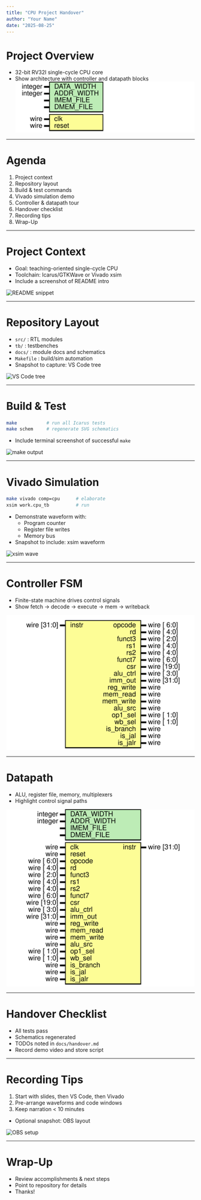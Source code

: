 ```yaml
---
title: "CPU Project Handover"
author: "Your Name"
date: "2025-08-25"
---
```


# Project Overview

- 32-bit RV32I single-cycle CPU core
- Show architecture with controller and datapath blocks
![CPU schematic](cpu.svg)


---

# Agenda

1. Project context
2. Repository layout
3. Build & test commands
4. Vivado simulation demo
5. Controller & datapath tour
6. Handover checklist
7. Recording tips
8. Wrap-Up

---

# Project Context

- Goal: teaching-oriented single-cycle CPU
- Toolchain: Icarus/GTKWave or Vivado xsim
- Include a screenshot of README intro

![README snippet](images/snap_readme.png)

---

# Repository Layout

- `src/` : RTL modules
- `tb/` : testbenches
- `docs/` : module docs and schematics
- `Makefile` : build/sim automation
- Snapshot to capture: VS Code tree

![VS Code tree](images/snap_repo_tree.png)

---

# Build & Test

```bash
make           # run all Icarus tests
make schem     # regenerate SVG schematics
```

- Include terminal screenshot of successful `make`

![make output](images/snap_make.png)

---

# Vivado Simulation

```bash
make vivado comp=cpu      # elaborate
xsim work.cpu_tb          # run
```

- Demonstrate waveform with:
  - Program counter
  - Register file writes
  - Memory bus
- Snapshot to include: xsim waveform

![xsim wave](images/snap_wave_pc.png)

---

# Controller FSM

- Finite-state machine drives control signals
- Show fetch → decode → execute → mem → writeback

![Controller schematic](controller.svg)

---

# Datapath

- ALU, register file, memory, multiplexers
- Highlight control signal paths

![Datapath schematic](datapath.svg)

---

# Handover Checklist

- All tests pass
- Schematics regenerated
- TODOs noted in `docs/handover.md`
- Record demo video and store script

---

# Recording Tips

1. Start with slides, then VS Code, then Vivado
2. Pre-arrange waveforms and code windows
3. Keep narration < 10 minutes
- Optional snapshot: OBS layout

![OBS setup](images/snap_obs.png)

---

# Wrap-Up

- Review accomplishments & next steps
- Point to repository for details
- Thanks!